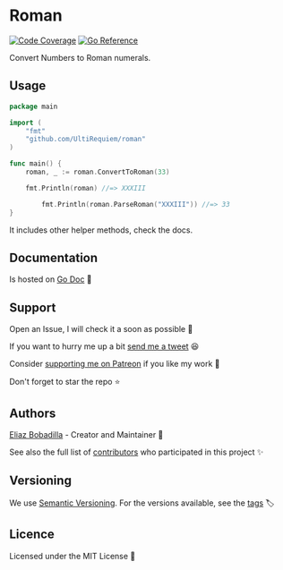 # Roman

[![Code Coverage](https://codecov.io/gh/UltiRequiem/roman/branch/main/graph/badge.svg)](https://codecov.io/gh/UltiRequiem/roman)
[![Go Reference](https://pkg.go.dev/badge/github.com/UltiRequiem/roman.svg)](https://pkg.go.dev/github.com/UltiRequiem/roman)

Convert Numbers to Roman numerals.

## Usage

```go
package main

import (
	"fmt"
	"github.com/UltiRequiem/roman"
)

func main() {
	roman, _ := roman.ConvertToRoman(33)

	fmt.Println(roman) //=> XXXIII

        fmt.Println(roman.ParseRoman("XXXIII")) //=> 33
}
```

It includes other helper methods, check the docs.

## Documentation

Is hosted on [Go Doc](https://pkg.go.dev/github.com/UltiRequiem/roman) 📄

## Support

Open an Issue, I will check it a soon as possible 👀

If you want to hurry me up a bit
[send me a tweet](https://twitter.com/UltiRequiem) 😆

Consider [supporting me on Patreon](https://patreon.com/UltiRequiem) if you like
my work 🙏

Don't forget to star the repo ⭐

## Authors

[Eliaz Bobadilla](https://ultirequiem.com) - Creator and Maintainer 💪

See also the full list of
[contributors](https://github.com/UltiRequiem/roman/contributors) who
participated in this project ✨

## Versioning

We use [Semantic Versioning](http://semver.org). For the versions available, see
the [tags](https://github.com/UltiRequiem/roman/tags) 🏷️

## Licence

Licensed under the MIT License 📄
